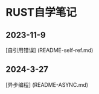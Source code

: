 # RUST自学笔记

## 2023-11-9

[自引用错误] (README-self-ref.md)




## 2024-3-27 

[异步编程] (README-ASYNC.md)


